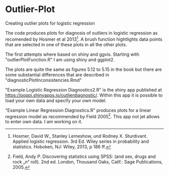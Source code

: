 # Outlier-Plot
Creating outlier plots for logistic regression

The code produces plots for diagnosis of outliers in logistic regression as recomended by Hosmer et al 2013[^1]. A brush function hightlights data points that are selected in one of these plots in all the other plots. 

The first attempts where based on shiny and ggvis. Starting with "outlierPlotFunction.R" I am using shiny and ggplot2.

The plots are quite the same as figures 5.12 to 5.15 in the book but there are some substantial differences that are described in "diagnosticPlotInconsistencies.Rmd"

"Example Logistic Regression Diagnostics2.R" is the shiny app published at https://poppi.shinyapps.io/outlierdiagnostic/. Within this app it is possible to load your own data and specify your own model.

"Example Linear Regression Diagnostics.R" produces plots for a linear regression model as recommended by Field 2005[^2]. This app not jet allows to enter own data. I am working on it.


[^1]: Hosmer, David W., Stanley Lemeshow, und Rodney X. Sturdivant. Applied logistic regression. 3rd Ed. Wiley series in probability and statistics. Hoboken, NJ: Wiley, 2013, p 186 ff.

[^2]: Field, Andy P. Discovering statistics using SPSS: (and sex, drugs and rock „n“ roll). 2nd ed. London, Thousand Oaks, Calif.: Sage Publications, 2005.
